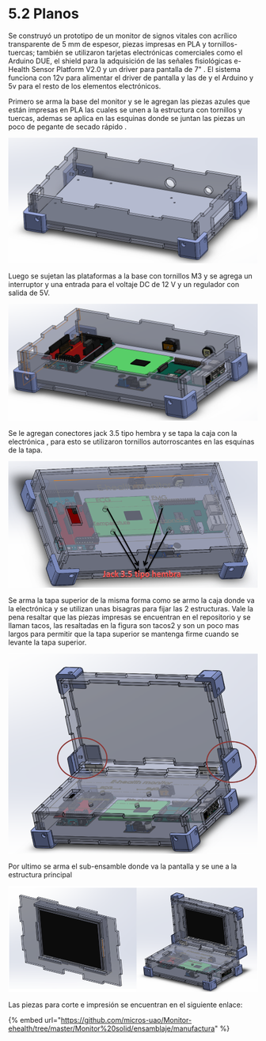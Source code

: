 # 5.2 Planos

Se construyó un prototipo de un monitor de signos vitales con acrílico transparente de 5 mm de espesor, piezas impresas en PLA y tornillos-tuercas; también se utilizaron tarjetas electrónicas comerciales como el Arduino DUE, el shield para la adquisición de las señales fisiológicas e-Health Sensor Platform V2.0 y un driver para pantalla de 7" . El sistema funciona con 12v para alimentar el driver de pantalla y las de y el Arduino y 5v para el resto de los elementos electrónicos.

Primero se arma la base del monitor y se le agregan las piezas azules que están impresas en PLA las cuales se unen a la estructura con tornillos y tuercas, ademas se aplica en las esquinas donde se juntan las piezas un poco de pegante de secado rápido .

![Caja donde se guarda la electronica](../.gitbook/assets/image%20%2817%29.png)

Luego se sujetan las plataformas a la base con tornillos M3 y se agrega un interruptor y una entrada para el voltaje DC de 12 V y un regulador con salida de 5V.

![Ensamblaje con la electr&#xF3;nica ](../.gitbook/assets/image%20%2833%29.png)

Se le agregan conectores jack 3.5 tipo hembra y se tapa la caja con la electrónica , para esto se utilizaron tornillos autorroscantes en las esquinas de la tapa.

![Ensamblaje con las entradas para los sensores](../.gitbook/assets/image%20%2878%29.png)

  
Se arma la tapa superior de la misma forma como se armo la caja donde va la electrónica y se utilizan unas bisagras para fijar las 2 estructuras. Vale la pena resaltar que las piezas impresas se encuentran en el repositorio y se llaman tacos, las resaltadas en la figura son tacos2 y son un poco mas largos para permitir que la tapa superior se mantenga firme cuando se levante la tapa superior.

![](../.gitbook/assets/image%20%2859%29.png)

Por ultimo se arma el sub-ensamble donde va la pantalla y se une a la estructura principal

![Ensamblaje final](../.gitbook/assets/image%20%2856%29.png)

Las piezas para corte e impresión se encuentran en el siguiente enlace:

{% embed url="https://github.com/micros-uao/Monitor-ehealth/tree/master/Monitor%20solid/ensamblaje/manufactura" %}

